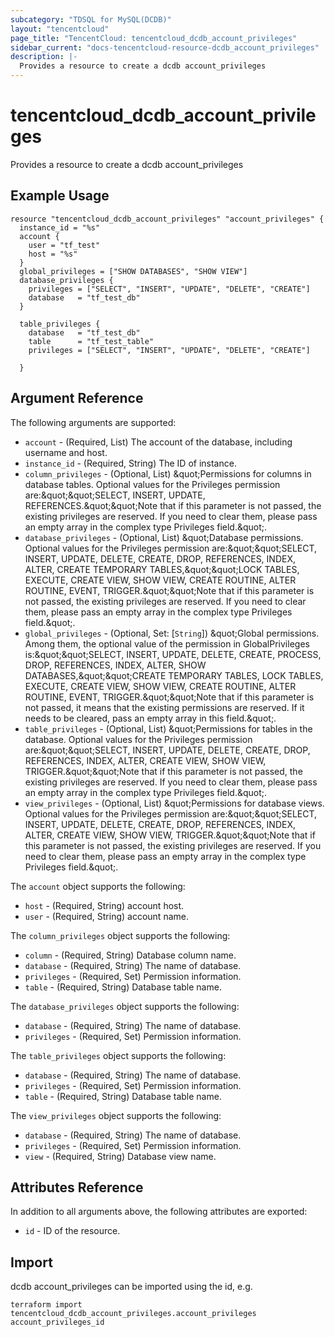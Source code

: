 ```yaml
---
subcategory: "TDSQL for MySQL(DCDB)"
layout: "tencentcloud"
page_title: "TencentCloud: tencentcloud_dcdb_account_privileges"
sidebar_current: "docs-tencentcloud-resource-dcdb_account_privileges"
description: |-
  Provides a resource to create a dcdb account_privileges
---
```


# tencentcloud_dcdb_account_privileges

Provides a resource to create a dcdb account_privileges

## Example Usage

```hcl
resource "tencentcloud_dcdb_account_privileges" "account_privileges" {
  instance_id = "%s"
  account {
    user = "tf_test"
    host = "%s"
  }
  global_privileges = ["SHOW DATABASES", "SHOW VIEW"]
  database_privileges {
    privileges = ["SELECT", "INSERT", "UPDATE", "DELETE", "CREATE"]
    database   = "tf_test_db"
  }

  table_privileges {
    database   = "tf_test_db"
    table      = "tf_test_table"
    privileges = ["SELECT", "INSERT", "UPDATE", "DELETE", "CREATE"]

  }
```

## Argument Reference

The following arguments are supported:

* `account` - (Required, List) The account of the database, including username and host.
* `instance_id` - (Required, String) The ID of instance.
* `column_privileges` - (Optional, List) &amp;quot;Permissions for columns in database tables. Optional values for the Privileges permission are:&amp;quot;&amp;quot;SELECT, INSERT, UPDATE, REFERENCES.&amp;quot;&amp;quot;Note that if this parameter is not passed, the existing privileges are reserved. If you need to clear them, please pass an empty array in the complex type Privileges field.&amp;quot;.
* `database_privileges` - (Optional, List) &amp;quot;Database permissions. Optional values for the Privileges permission are:&amp;quot;&amp;quot;SELECT, INSERT, UPDATE, DELETE, CREATE, DROP, REFERENCES, INDEX, ALTER, CREATE TEMPORARY TABLES,&amp;quot;&amp;quot;LOCK TABLES, EXECUTE, CREATE VIEW, SHOW VIEW, CREATE ROUTINE, ALTER ROUTINE, EVENT, TRIGGER.&amp;quot;&amp;quot;Note that if this parameter is not passed, the existing privileges are reserved. If you need to clear them, please pass an empty array in the complex type Privileges field.&amp;quot;.
* `global_privileges` - (Optional, Set: [`String`]) &amp;quot;Global permissions. Among them, the optional value of the permission in GlobalPrivileges is:&amp;quot;&amp;quot;SELECT, INSERT, UPDATE, DELETE, CREATE, PROCESS, DROP, REFERENCES, INDEX, ALTER, SHOW DATABASES,&amp;quot;&amp;quot;CREATE TEMPORARY TABLES, LOCK TABLES, EXECUTE, CREATE VIEW, SHOW VIEW, CREATE ROUTINE, ALTER ROUTINE, EVENT, TRIGGER.&amp;quot;&amp;quot;Note that if this parameter is not passed, it means that the existing permissions are reserved. If it needs to be cleared, pass an empty array in this field.&amp;quot;.
* `table_privileges` - (Optional, List) &amp;quot;Permissions for tables in the database. Optional values for the Privileges permission are:&amp;quot;&amp;quot;SELECT, INSERT, UPDATE, DELETE, CREATE, DROP, REFERENCES, INDEX, ALTER, CREATE VIEW, SHOW VIEW, TRIGGER.&amp;quot;&amp;quot;Note that if this parameter is not passed, the existing privileges are reserved. If you need to clear them, please pass an empty array in the complex type Privileges field.&amp;quot;.
* `view_privileges` - (Optional, List) &amp;quot;Permissions for database views. Optional values for the Privileges permission are:&amp;quot;&amp;quot;SELECT, INSERT, UPDATE, DELETE, CREATE, DROP, REFERENCES, INDEX, ALTER, CREATE VIEW, SHOW VIEW, TRIGGER.&amp;quot;&amp;quot;Note that if this parameter is not passed, the existing privileges are reserved. If you need to clear them, please pass an empty array in the complex type Privileges field.&amp;quot;.

The `account` object supports the following:

* `host` - (Required, String) account host.
* `user` - (Required, String) account name.

The `column_privileges` object supports the following:

* `column` - (Required, String) Database column name.
* `database` - (Required, String) The name of database.
* `privileges` - (Required, Set) Permission information.
* `table` - (Required, String) Database table name.

The `database_privileges` object supports the following:

* `database` - (Required, String) The name of database.
* `privileges` - (Required, Set) Permission information.

The `table_privileges` object supports the following:

* `database` - (Required, String) The name of database.
* `privileges` - (Required, Set) Permission information.
* `table` - (Required, String) Database table name.

The `view_privileges` object supports the following:

* `database` - (Required, String) The name of database.
* `privileges` - (Required, Set) Permission information.
* `view` - (Required, String) Database view name.

## Attributes Reference

In addition to all arguments above, the following attributes are exported:

* `id` - ID of the resource.



## Import

dcdb account_privileges can be imported using the id, e.g.

```
terraform import tencentcloud_dcdb_account_privileges.account_privileges account_privileges_id
```

